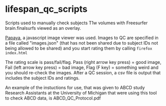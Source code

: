 # lifespan_qc_scripts
Scripts used to manually check subjects T1w volumes with Freesurfer brain.finalsurfs viewed as an overlay.

[Papaya](https://rii-mango.github.io/Papaya/), a javascript image viewer was used. Images to QC are specified in a file called "images.json" (that has not been shared due to subject IDs not being allowed to be shared) and you start rating them by calling ```firefox index.html``` 

The rating scale is pass/fail/flag. Pass (right arrow key press) = good image, Fail (left arrow key press) = bad image, Flag (F key) = something weird and you should re-check the images. After a QC session, a csv file is output that includes the subject IDs and ratings. 

An example of the instuctions for use, that was given to ABCD study Research Assistants at the University of Michigan that were using this tool to check ABCD data, is ABCD_QC_Protocol.pdf

